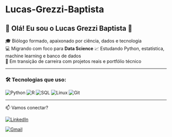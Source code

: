 # Lucas-Grezzi-Baptista

## 👋 Olá! Eu sou o Lucas Grezzi Baptista 🧬

🎓 Biólogo formado, apaixonado por ciência, dados e tecnologia  
💻 Migrando com foco para **Data Science** 
📈 Estudando Python, estatística, machine learning e banco de dados  
🚀 Em transição de carreira com projetos reais e portfólio técnico

---

### 🛠️ Tecnologias que uso:

![Python](https://img.shields.io/badge/Python-3776AB?style=for-the-badge&logo=python&logoColor=white)
![R](https://img.shields.io/badge/R-276DC3?style=for-the-badge&logo=r&logoColor=white)
![SQL](https://img.shields.io/badge/SQL-4479A1?style=for-the-badge&logo=mysql&logoColor=white)
![Linux](https://img.shields.io/badge/Linux-FCC624?style=for-the-badge&logo=linux&logoColor=black)
![Git](https://img.shields.io/badge/Git-F05032?style=for-the-badge&logo=git&logoColor=white)

---

📫 Vamos conectar?

[![LinkedIn](https://img.shields.io/badge/LinkedIn-LucasGrezziBaptista-0077B5?style=for-the-badge&logo=linkedin&logoColor=white)](https://www.linkedin.com/in/lucasgrezzibap/)

[![Gmail](https://img.shields.io/badge/Gmail-lucas@email.com-D14836?style=for-the-badge&logo=gmail&logoColor=white)](mailto:lucasgrezzi@gmail.com)
